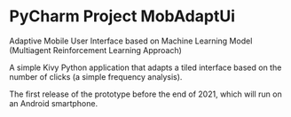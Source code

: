 # PyCharm Project MobAdaptUi
Adaptive Mobile User Interface based on Machine Learning Model (Multiagent Reinforcement Learning Approach)

A simple Kivy Python application that adapts a tiled interface based on the number of clicks (a simple frequency analysis).

The first release of the prototype before the end of 2021, which will run on an Android smartphone.
